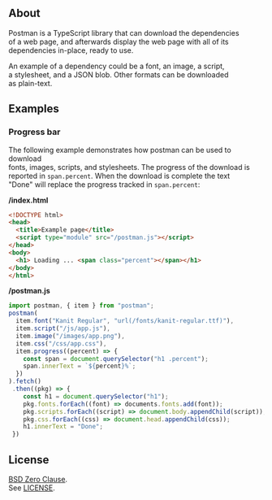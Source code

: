 ## About

Postman is a TypeScript library that can download the dependencies <br>
of a web page, and afterwards display the web page with all of its <br>
dependencies in-place, ready to use. <br>

An example of a dependency could be a font, an image, a script, <br> 
a stylesheet, and a JSON blob. Other formats can be downloaded <br>
as plain-text. <br>

## Examples

### Progress bar

The following example demonstrates how postman can be used to download <br>
fonts, images, scripts, and stylesheets. The progress of the download is <br>
reported in `span.percent`. When the download is complete the text <br>
"Done" will replace the progress tracked in `span.percent`: <br>

**/index.html**

```html
<!DOCTYPE html>
<head>
  <title>Example page</title>
  <script type="module" src="/postman.js"></script>
</head>
<body>
  <h1> Loading ... <span class="percent"></span></h1>
</body>
</html>
```

**/postman.js**

```typescript
import postman, { item } from "postman";
postman(
  item.font("Kanit Regular", "url(/fonts/kanit-regular.ttf)"),
  item.script("/js/app.js"),
  item.image("/images/app.png"),
  item.css("/css/app.css"),
  item.progress((percent) => {
    const span = document.querySelector("h1 .percent");
    span.innerText = `${percent}%`;
  })
).fetch()
 .then((pkg) => {
    const h1 = document.querySelector("h1");
    pkg.fonts.forEach((font) => documents.fonts.add(font));
    pkg.scripts.forEach((script) => document.body.appendChild(script));
    pkg.css.forEach((css) => document.head.appendChild(css));
    h1.innerText = "Done";
 })
```

## License

[BSD Zero Clause](https://choosealicense.com/licenses/0bsd/).
<br>
See [LICENSE](./LICENSE).

